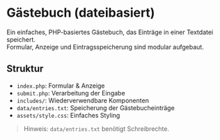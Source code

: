 # Gästebuch (dateibasiert)

Ein einfaches, PHP-basiertes Gästebuch, das Einträge in einer Textdatei speichert.  
Formular, Anzeige und Eintragsspeicherung sind modular aufgebaut.

## Struktur
- `index.php`: Formular & Anzeige
- `submit.php`: Verarbeitung der Eingabe
- `includes/`: Wiederverwendbare Komponenten
- `data/entries.txt`: Speicherung der Gästebucheinträge
- `assets/style.css`: Einfaches Styling

> Hinweis: `data/entries.txt` benötigt Schreibrechte.
